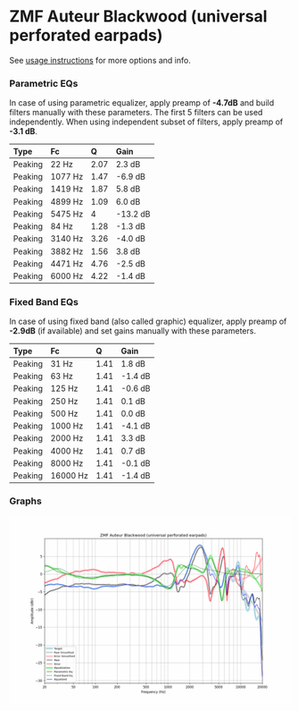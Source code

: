 # ZMF Auteur Blackwood (universal perforated earpads)
See [usage instructions](https://github.com/jaakkopasanen/AutoEq#usage) for more options and info.

### Parametric EQs
In case of using parametric equalizer, apply preamp of **-4.7dB** and build filters manually
with these parameters. The first 5 filters can be used independently.
When using independent subset of filters, apply preamp of **-3.1 dB**.

| Type    | Fc      |    Q | Gain     |
|:--------|:--------|:-----|:---------|
| Peaking | 22 Hz   | 2.07 | 2.3 dB   |
| Peaking | 1077 Hz | 1.47 | -6.9 dB  |
| Peaking | 1419 Hz | 1.87 | 5.8 dB   |
| Peaking | 4899 Hz | 1.09 | 6.0 dB   |
| Peaking | 5475 Hz | 4    | -13.2 dB |
| Peaking | 84 Hz   | 1.28 | -1.3 dB  |
| Peaking | 3140 Hz | 3.26 | -4.0 dB  |
| Peaking | 3882 Hz | 1.56 | 3.8 dB   |
| Peaking | 4471 Hz | 4.76 | -2.5 dB  |
| Peaking | 6000 Hz | 4.22 | -1.4 dB  |

### Fixed Band EQs
In case of using fixed band (also called graphic) equalizer, apply preamp of **-2.9dB**
(if available) and set gains manually with these parameters.

| Type    | Fc       |    Q | Gain    |
|:--------|:---------|:-----|:--------|
| Peaking | 31 Hz    | 1.41 | 1.8 dB  |
| Peaking | 63 Hz    | 1.41 | -1.4 dB |
| Peaking | 125 Hz   | 1.41 | -0.6 dB |
| Peaking | 250 Hz   | 1.41 | 0.1 dB  |
| Peaking | 500 Hz   | 1.41 | 0.0 dB  |
| Peaking | 1000 Hz  | 1.41 | -4.1 dB |
| Peaking | 2000 Hz  | 1.41 | 3.3 dB  |
| Peaking | 4000 Hz  | 1.41 | 0.7 dB  |
| Peaking | 8000 Hz  | 1.41 | -0.1 dB |
| Peaking | 16000 Hz | 1.41 | -1.4 dB |

### Graphs
![](./ZMF%20Auteur%20Blackwood%20(universal%20perforated%20earpads).png)